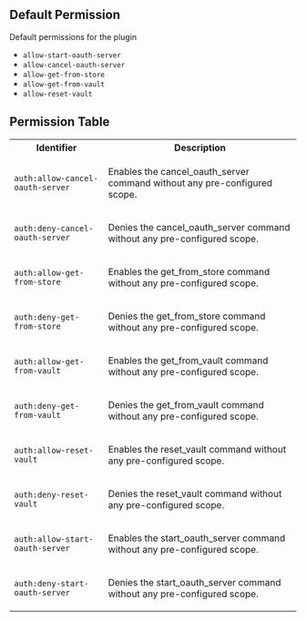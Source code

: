 ## Default Permission

Default permissions for the plugin

- `allow-start-oauth-server`
- `allow-cancel-oauth-server`
- `allow-get-from-store`
- `allow-get-from-vault`
- `allow-reset-vault`

## Permission Table

<table>
<tr>
<th>Identifier</th>
<th>Description</th>
</tr>


<tr>
<td>

`auth:allow-cancel-oauth-server`

</td>
<td>

Enables the cancel_oauth_server command without any pre-configured scope.

</td>
</tr>

<tr>
<td>

`auth:deny-cancel-oauth-server`

</td>
<td>

Denies the cancel_oauth_server command without any pre-configured scope.

</td>
</tr>

<tr>
<td>

`auth:allow-get-from-store`

</td>
<td>

Enables the get_from_store command without any pre-configured scope.

</td>
</tr>

<tr>
<td>

`auth:deny-get-from-store`

</td>
<td>

Denies the get_from_store command without any pre-configured scope.

</td>
</tr>

<tr>
<td>

`auth:allow-get-from-vault`

</td>
<td>

Enables the get_from_vault command without any pre-configured scope.

</td>
</tr>

<tr>
<td>

`auth:deny-get-from-vault`

</td>
<td>

Denies the get_from_vault command without any pre-configured scope.

</td>
</tr>

<tr>
<td>

`auth:allow-reset-vault`

</td>
<td>

Enables the reset_vault command without any pre-configured scope.

</td>
</tr>

<tr>
<td>

`auth:deny-reset-vault`

</td>
<td>

Denies the reset_vault command without any pre-configured scope.

</td>
</tr>

<tr>
<td>

`auth:allow-start-oauth-server`

</td>
<td>

Enables the start_oauth_server command without any pre-configured scope.

</td>
</tr>

<tr>
<td>

`auth:deny-start-oauth-server`

</td>
<td>

Denies the start_oauth_server command without any pre-configured scope.

</td>
</tr>
</table>
